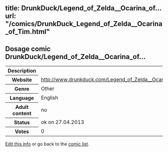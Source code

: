 title: DrunkDuck/Legend_of_Zelda__Ocarina_of...
url: "/comics/DrunkDuck_Legend_of_Zelda__Ocarina_of_Tim.html"
---
Dosage comic DrunkDuck/Legend_of_Zelda__Ocarina_of...
-----------------------------------------

<p id="msg"></p>
<script type="text/javascript">
if (window.location.search === '?edit_info_mail=sent_ok') {
  var elem = document.getElementById("msg");
  elem.innerHTML = 'Edited information sucessfully sent.';
  elem.className = 'ok';
}
</script>
<table class="comicinfo">
<tr>
<th>Description</th><td></td>
</tr>
<tr>
<th>Website</th><td><a href="http://www.drunkduck.com/Legend_of_Zelda__Ocarina_of_Tim/">http://www.drunkduck.com/Legend_of_Zelda__Ocarina_of_Tim/</a></td>
</tr>
<tr>
<th>Genre</th><td>Other</td>
</tr>
<tr>
<th>Language</th><td>English</td>
</tr>
<tr>
<th>Adult content</th><td>no</td>
</tr>
<tr>
<th>Status</th><td>ok on 27.04.2013</td>
</tr>
<tr>
<th>Votes</th><td>0</td>
</tr>
</table>

[Edit this info](DrunkDuck_Legend_of_Zelda__Ocarina_of_Tim_edit.html) or go back to the [comic list](../comic-index.html).
